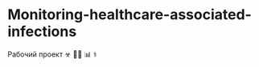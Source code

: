 # Monitoring-healthcare-associated-infections
Рабочий проект &#9763; &#128105;&#8205;&#128188; &#128202; &#9877;
